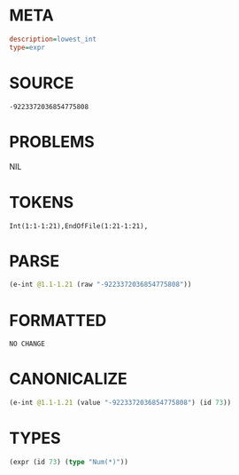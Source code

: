 # META
~~~ini
description=lowest_int
type=expr
~~~
# SOURCE
~~~roc
-9223372036854775808
~~~
# PROBLEMS
NIL
# TOKENS
~~~zig
Int(1:1-1:21),EndOfFile(1:21-1:21),
~~~
# PARSE
~~~clojure
(e-int @1.1-1.21 (raw "-9223372036854775808"))
~~~
# FORMATTED
~~~roc
NO CHANGE
~~~
# CANONICALIZE
~~~clojure
(e-int @1.1-1.21 (value "-9223372036854775808") (id 73))
~~~
# TYPES
~~~clojure
(expr (id 73) (type "Num(*)"))
~~~
